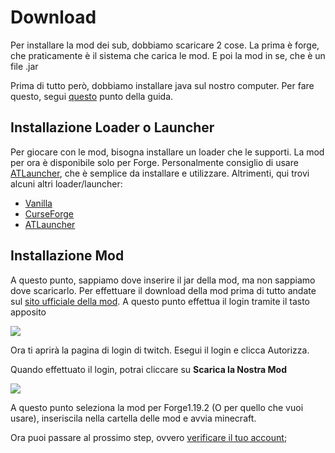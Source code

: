 # Download

Per installare la mod dei sub, dobbiamo scaricare 2 cose. La prima è forge, che praticamente è il sistema che carica le mod. E poi la mod in se, che è un file .jar

Prima di tutto però, dobbiamo installare java sul nostro computer. Per fare questo, segui [questo](https://mod.hemerald.net/wiki/introduzione/Java.md) punto della guida.

## Installazione Loader o Launcher
Per giocare con le mod, bisogna installare un loader che le supporti. La mod per ora è disponibile solo per Forge.
Personalmente consiglio di usare [ATLauncher](https://mod.hemerald.net/wiki/introduzione/loader/ATLauncher.md), che è semplice da installare e utilizzare. Altrimenti, qui trovi alcuni altri loader/launcher:
- [Vanilla](https://mod.hemerald.net/wiki/introduzione/loader/Vanilla.md)
- [CurseForge](https://mod.hemerald.net/wiki/introduzione/loader/CurseForge.md)
- [ATLauncher](https://mod.hemerald.net/wiki/introduzione/loader/ATLauncher.md)

## Installazione Mod
A questo punto, sappiamo dove inserire il jar della mod, ma non sappiamo dove scaricarlo.
Per effettuare il download della mod prima di tutto andate sul [sito ufficiale della mod](https://mod.hemerald.net).
A questo punto effettua il login tramite il tasto apposito

![](https://github.com/LIUKRAST/HemeraldProjectsCommunity/blob/main/assets/hemerald/textures/wiki/introduzione/Download/1.png?raw=true)

Ora ti aprirà la pagina di login di twitch. Esegui il login e clicca Autorizza.

Quando effettuato il login, potrai cliccare su **Scarica la Nostra Mod**

![](https://github.com/LIUKRAST/HemeraldProjectsCommunity/blob/main/assets/hemerald/textures/wiki/introduzione/Download/2.png?raw=true)

A questo punto seleziona la mod per Forge1.19.2 (O per quello che vuoi usare), inseriscila nella cartella delle mod e avvia minecraft.

Ora puoi passare al prossimo step, ovvero [verificare il tuo account](https://mod.hemerald.net/wiki/introduzione/Verifica.md);